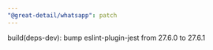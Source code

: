 ```yaml
---
"@great-detail/whatsapp": patch
---
```


build(deps-dev): bump eslint-plugin-jest from 27.6.0 to 27.6.1
